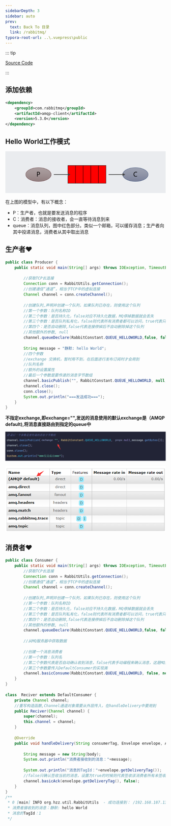 ```yaml
---
sidebarDepth: 3
sidebar: auto
prev:
  text: Back To 目录
  link: /rabbitmq/
typora-root-url: ..\.vuepress\public
---
```




::: tip

[Source Code](https://github.com/Q10Viking/learncode/tree/main/rabbitmq/_01_rabbitmq_java_api/src/main/java/org/hzz/helloworld)

:::

## 添加依赖

```xml
<dependency>
    <groupId>com.rabbitmq</groupId>
    <artifactId>amqp-client</artifactId>
    <version>5.3.0</version>
</dependency>
```

## Hello World工作模式

![image-20211031010728443](/images/RabbitMQ/image-20211031010438000.png)

在上图的模型中，有以下概念：

- P：生产者，也就是要发送消息的程序
- C：消费者：消息的接收者，会一直等待消息到来
- queue：消息队列，图中红色部分。类似一个邮箱，可以缓存消息；生产者向其中投递消息，消费者从其中取出消息

## 生产者❤️

```java
public class Producer {
    public static void main(String[] args) throws IOException, TimeoutException {
        
        //获取TCP长连接
        Connection conn = RabbitUtils.getConnection();
        //创建通信“通道”，相当于TCP中的虚拟连接
        Channel channel = conn.createChannel();

        //创建队列,声明并创建一个队列，如果队列已存在，则使用这个队列
        //第一个参数：队列名称ID
        //第二个参数：是否持久化，false对应不持久化数据，MQ停掉数据就会丢失
        //第三个参数：是否队列私有化，false则代表所有消费者都可以访问，true代表只有第一次拥有它的消费者才能一直使用，其他消费者不让访问
        //第四个：是否自动删除,false代表连接停掉后不自动删除掉这个队列
        //其他额外的参数, null
        channel.queueDeclare(RabbitConstant.QUEUE_HELLOWORLD,false, false, false, null);

        String message = "静默: hello World";
        //四个参数
        //exchange 交换机，暂时用不到，在后面进行发布订阅时才会用到
        //队列名称
        //额外的设置属性
        //最后一个参数是要传递的消息字节数组
        channel.basicPublish("", RabbitConstant.QUEUE_HELLOWORLD, null,message.getBytes());
        channel.close();
        conn.close();
        System.out.println("===发送成功===");
    }
}
```

**不指定exchange,即exchange="",发送的消息使用的默认exchange是（AMQP default),将消息直接路由到指定的queue中**

![image-20211031010826149](/images/RabbitMQ/image-20211031010826149.png)

![image-20211031010258335](/images/RabbitMQ/image-20211031010258335.png)

## 消费者❤️

```java
public class Consumer {
    public static void main(String[] args) throws IOException, TimeoutException {
        //获取TCP长连接
        Connection conn = RabbitUtils.getConnection();
        //创建通信“通道”，相当于TCP中的虚拟连接
        Channel channel = conn.createChannel();

        //创建队列,声明并创建一个队列，如果队列已存在，则使用这个队列
        //第一个参数：队列名称ID
        //第二个参数：是否持久化，false对应不持久化数据，MQ停掉数据就会丢失
        //第三个参数：是否队列私有化，false则代表所有消费者都可以访问，true代表只有第一次拥有它的消费者才能一直使用，其他消费者不让访问
        //第四个：是否自动删除,false代表连接停掉后不自动删除掉这个队列
        //其他额外的参数, null
        channel.queueDeclare(RabbitConstant.QUEUE_HELLOWORLD,false, false, false, null);

        //从MQ服务器中获取数据

        //创建一个消息消费者
        //第一个参数：队列名
        //第二个参数代表是否自动确认收到消息，false代表手动编程来确认消息，这是MQ的推荐做法
        //第三个参数要传入DefaultConsumer的实现类
        channel.basicConsume(RabbitConstant.QUEUE_HELLOWORLD, false, new Reciver(channel));
    }
}

class  Reciver extends DefaultConsumer {
    private Channel channel;
    //重写构造函数,Channel通道对象需要从外层传入，在handleDelivery中要用到
    public Reciver(Channel channel) {
        super(channel);
        this.channel = channel;
    }

    @Override
    public void handleDelivery(String consumerTag, Envelope envelope, AMQP.BasicProperties properties, byte[] body) throws IOException {

        String message = new String(body);
        System.out.println("消费者接收到的消息："+message);

        System.out.println("消息的TagId："+envelope.getDeliveryTag());
        //false只确认签收当前的消息，设置为true的时候则代表签收该消费者所有未签收的消息
        channel.basicAck(envelope.getDeliveryTag(), false);
    }
}
/**
 * 0 [main] INFO org.hzz.util.RabbitUtils  - 成功连接到： /192.168.187.135:5672
 * 消费者接收到的消息：静默: hello World
 * 消息的TagId：1
 */
```

